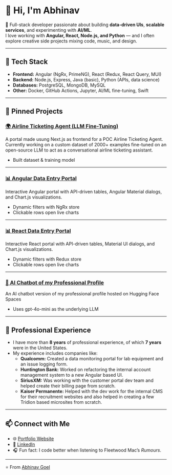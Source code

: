 # 👋 Hi, I'm Abhinav

🚀 Full-stack developer passionate about building **data-driven UIs**, **scalable services**, and experimenting with **AI/ML**.  
I love working with **Angular, React, Node.js, and Python** — and I often explore creative side projects mixing code, music, and design.

---

## 🔧 Tech Stack
- **Frontend:** Angular (NgRx, PrimeNG), React (Redux, React Query, MUI)
- **Backend:** Node.js, Express, Java (basic), Python (APIs, data science)
- **Databases:** PostgreSQL, MongoDB, MySQL
- **Other:** Docker, GitHub Actions, Jupyter, AI/ML fine-tuning, Swift

---

## 📌 Pinned Projects
### [🌍 Airline Ticketing Agent (LLM Fine-Tuning)](https://github.com/abhinavgo1000/airline-ticket-portal)
A portal made usung Next.js as frontend for a POC Airline Ticketing Agent. Currently working on a custom dataset of 2000+ examples fine-tuned on an open-source LLM to act as a conversational airline ticketing assistant.  
- Built dataset & training model  

---

### [📊 Angular Data Entry Portal](https://github.com/abhinavgo1000/data-entry-portal-angular)
Interactive Angular portal with API-driven tables, Angular Material dialogs, and Chart.js visualizations.  
- Dynamic filters with NgRx store  
- Clickable rows open live charts  

---

### [📊 React Data Entry Portal](https://github.com/abhinavgo1000/data-entry-portal-react)
Interactive React portal with API-driven tables, Material UI dialogs, and Chart.js visualizations.  
- Dynamic filters with Redux store  
- Clickable rows open live charts  

---

### [🤖 AI Chatbot of my Professional Profile](https://huggingface.co/spaces/abhinavgl/career_conversation)
An AI chatbot version of my professional profile hosted on Hugging Face Spaces
- Uses gpt-4o-mini as the underlying LLM

---

## 💼 Professional Experience
- I have more than **8 years** of professional experience, of which **7 years** were in the United States.
- My experience includes companies like:
  - **Qualcomm:** Created a data monitoring portal for lab equipment and an issue logging form.
  - **Huntington Bank:** Worked on refactoring the internal account management system to a new Angular based UI.
  - **SiriusXM:** Was working with the customer portal dev team and helped create their billing page from scratch.
  - **Kaiser Permanente:** Helped with the dev work for the internal CMS for their recruitment websites and also helped in creating a few Tridion based microsites from scratch.

---

## 📫 Connect with Me
- 🌐 [Portfolio Website](https://abhinavgo1000.github.io)  
- 💼 [LinkedIn](https://linkedin.com/in/abhinav-goel-41a87a20b)  
- 🎧 Fun fact: I code better when listening to Fleetwood Mac’s *Rumours*.  

---

⭐️ From [Abhinav Goel](https://github.com/abhinavgo1000)
